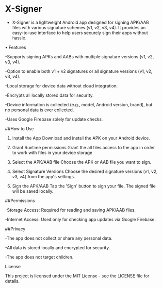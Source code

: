 # X-Signer

- X-Signer is a lightweight Android app designed for signing APK/AAB files with various signature schemes (v1, v2, v3, v4). It provides an easy-to-use interface to help users securely sign their apps without hassle.

• Features

-Supports signing APKs and AABs with multiple signature versions (v1, v2, v3, v4).

-Option to enable both v1 + v2 signatures or all signature versions (v1, v2, v3, v4).

-Local storage for device data without cloud integration.

-Encrypts all locally stored data for security.

-Device information is collected (e.g., model, Android version, brand), but no personal data is ever collected.

-Uses Google Firebase solely for update checks.


##How to Use

1. Install the App
Download and install the APK on your Android device.

2. Grant Runtime permissions
Grant the all files access to the app in order to work with files in your device storage


2. Select the APK/AAB file
Choose the APK or AAB file you want to sign.


3. Select Signature Versions
Choose the desired signature versions (v1, v2, v3, v4) from the app's settings.


4. Sign the APK/AAB
Tap the 'Sign' button to sign your file. The signed file will be saved locally.



##Permissions

-Storage Access: Required for reading and saving APK/AAB files.

-Internet Access: Used only for checking app updates via Google Firebase.


##Privacy

-The app does not collect or share any personal data.

-All data is stored locally and encrypted for security.

-The app does not target children.


License

This project is licensed under the MIT License - see the LICENSE file for details.